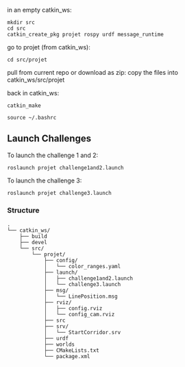 in an empty catkin_ws:
```
mkdir src
cd src
catkin_create_pkg projet rospy urdf message_runtime
```

go to projet (from catkin_ws):
```
cd src/projet
```

pull from current repo or download as zip:
copy the files into catkin_ws/src/projet


back in catkin_ws:
```
catkin_make

source ~/.bashrc
```

## Launch Challenges
To launch the challenge 1 and 2:
```
roslaunch projet challenge1and2.launch
```
To launch the challenge 3:
```
roslaunch projet challenge3.launch
```




### Structure
```
.
└── catkin_ws/
    ├── build
    ├── devel
    └── src/
        └── projet/
            ├── config/
            │   └── color_ranges.yaml
            ├── launch/
            │   ├── challenge1and2.launch
            │   └── challenge3.launch
            ├── msg/
            │   └── LinePosition.msg
            ├── rviz/
            │   ├── config.rviz
            │   └── config_cam.rviz
            ├── src
            ├── srv/
            │   └── StartCorridor.srv
            ├── urdf
            ├── worlds
            ├── CMakeLists.txt
            └── package.xml
```
